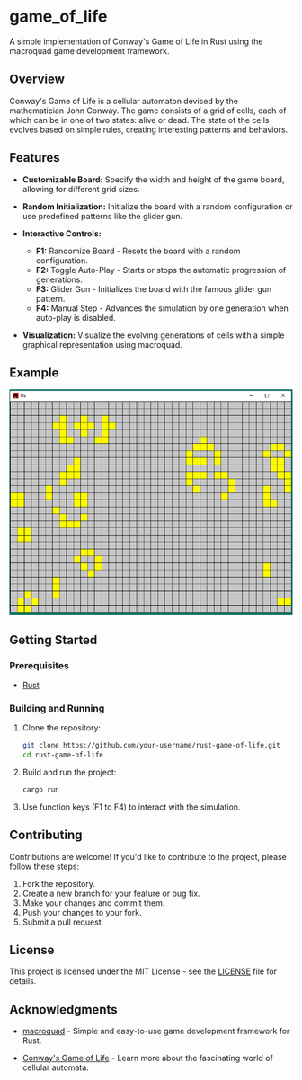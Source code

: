 # game_of_life 

A simple implementation of Conway's Game of Life in Rust using the macroquad game development framework.

## Overview

Conway's Game of Life is a cellular automaton devised by the mathematician John Conway. The game consists of a grid of cells, each of which can be in one of two states: alive or dead. The state of the cells evolves based on simple rules, creating interesting patterns and behaviors.

## Features

- **Customizable Board:** Specify the width and height of the game board, allowing for different grid sizes.
  
- **Random Initialization:** Initialize the board with a random configuration or use predefined patterns like the glider gun.

- **Interactive Controls:** 
  - **F1:** Randomize Board - Resets the board with a random configuration.
  - **F2:** Toggle Auto-Play - Starts or stops the automatic progression of generations.
  - **F3:** Glider Gun - Initializes the board with the famous glider gun pattern.
  - **F4:** Manual Step - Advances the simulation by one generation when auto-play is disabled.


- **Visualization:** Visualize the evolving generations of cells with a simple graphical representation using macroquad.

## Example
<img src="example.gif"></img>

## Getting Started

### Prerequisites

- [Rust](https://www.rust-lang.org/)

### Building and Running

1. Clone the repository:

    ```bash
    git clone https://github.com/your-username/rust-game-of-life.git
    cd rust-game-of-life
    ```

2. Build and run the project:

    ```bash
    cargo run
    ```

3. Use function keys (F1 to F4) to interact with the simulation.

## Contributing

Contributions are welcome! If you'd like to contribute to the project, please follow these steps:

1. Fork the repository.
2. Create a new branch for your feature or bug fix.
3. Make your changes and commit them.
4. Push your changes to your fork.
5. Submit a pull request.

## License

This project is licensed under the MIT License - see the [LICENSE](LICENSE) file for details.

## Acknowledgments

- [macroquad](https://github.com/not-fl3/macroquad) - Simple and easy-to-use game development framework for Rust.

- [Conway's Game of Life](https://en.wikipedia.org/wiki/Conway%27s_Game_of_Life) - Learn more about the fascinating world of cellular automata.
